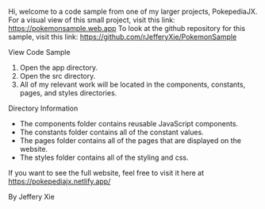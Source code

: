 Hi, welcome to a code sample from one of my larger projects, PokepediaJX.
For a visual view of this small project, visit this link: https://pokemonsample.web.app
To look at the github repository for this sample, visit this link: https://github.com/rJefferyXie/PokemonSample

View Code Sample
1. Open the app directory.
2. Open the src directory.
3. All of my relevant work will be located in the components, constants, pages, and styles directories.

Directory Information
  * The components folder contains reusable JavaScript components.
  * The constants folder contains all of the constant values.
  * The pages folder contains all of the pages that are displayed on the website.
  * The styles folder contains all of the styling and css.

If you want to see the full website, feel free to visit it here at https://pokepediajx.netlify.app/

By Jeffery Xie